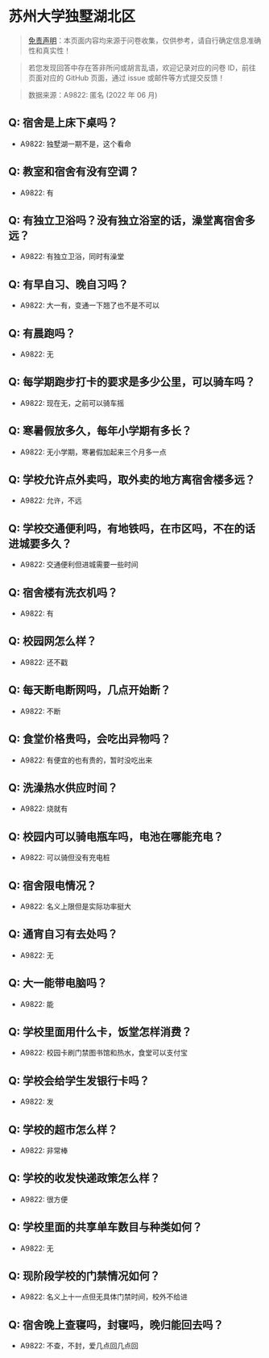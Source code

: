 # 苏州大学独墅湖北区

> [免责声明](https://colleges.chat/#_3)：本页面内容均来源于问卷收集，仅供参考，请自行确定信息准确性和真实性！

> 若您发现回答中存在答非所问或胡言乱语，欢迎记录对应的问卷 ID，前往页面对应的 GitHub 页面，通过 issue 或邮件等方式提交反馈！

> 数据来源：A9822: 匿名 (2022 年 06 月)

## Q: 宿舍是上床下桌吗？

- A9822: 独墅湖一期不是，这个看命

## Q: 教室和宿舍有没有空调？

- A9822: 有

## Q: 有独立卫浴吗？没有独立浴室的话，澡堂离宿舍多远？

- A9822: 有独立卫浴，同时有澡堂

## Q: 有早自习、晚自习吗？

- A9822: 大一有，变通一下翘了也不是不可以

## Q: 有晨跑吗？

- A9822: 无

## Q: 每学期跑步打卡的要求是多少公里，可以骑车吗？

- A9822: 现在无，之前可以骑车摇

## Q: 寒暑假放多久，每年小学期有多长？

- A9822: 无小学期，寒暑假加起来三个月多一点

## Q: 学校允许点外卖吗，取外卖的地方离宿舍楼多远？

- A9822: 允许，不远

## Q: 学校交通便利吗，有地铁吗，在市区吗，不在的话进城要多久？

- A9822: 交通便利但进城需要一些时间

## Q: 宿舍楼有洗衣机吗？

- A9822: 有

## Q: 校园网怎么样？

- A9822: 还不戳

## Q: 每天断电断网吗，几点开始断？

- A9822: 不断

## Q: 食堂价格贵吗，会吃出异物吗？

- A9822: 有便宜的也有贵的，暂时没吃出来

## Q: 洗澡热水供应时间？

- A9822: 烧就有

## Q: 校园内可以骑电瓶车吗，电池在哪能充电？

- A9822: 可以骑但没有充电桩

## Q: 宿舍限电情况？

- A9822: 名义上限但是实际功率挺大

## Q: 通宵自习有去处吗？

- A9822: 无

## Q: 大一能带电脑吗？

- A9822: 能

## Q: 学校里面用什么卡，饭堂怎样消费？

- A9822: 校园卡刷门禁图书馆和热水，食堂可以支付宝

## Q: 学校会给学生发银行卡吗？

- A9822: 发

## Q: 学校的超市怎么样？

- A9822: 非常棒

## Q: 学校的收发快递政策怎么样？

- A9822: 很方便

## Q: 学校里面的共享单车数目与种类如何？

- A9822: 无

## Q: 现阶段学校的门禁情况如何？

- A9822: 名义上十一点但无具体门禁时间，校外不给进

## Q: 宿舍晚上查寝吗，封寝吗，晚归能回去吗？

- A9822: 不查，不封，爱几点回几点回

